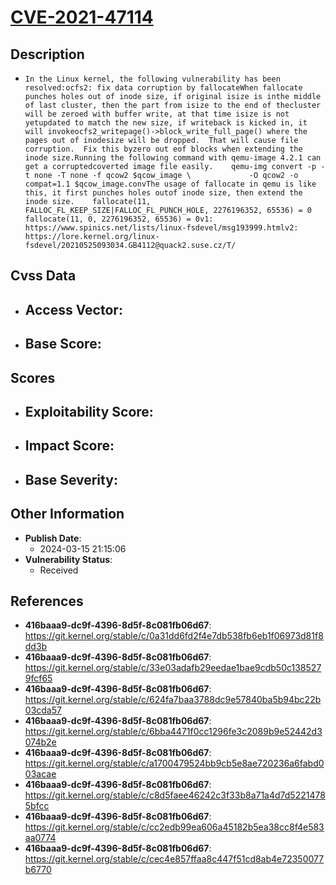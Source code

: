
# [CVE-2021-47114](https://cve.mitre.org/cgi-bin/cvename.cgi?name=CVE-2021-47114)

## Description

- `In the Linux kernel, the following vulnerability has been resolved:ocfs2: fix data corruption by fallocateWhen fallocate punches holes out of inode size, if original isize is inthe middle of last cluster, then the part from isize to the end of thecluster will be zeroed with buffer write, at that time isize is not yetupdated to match the new size, if writeback is kicked in, it will invokeocfs2_writepage()->block_write_full_page() where the pages out of inodesize will be dropped.  That will cause file corruption.  Fix this byzero out eof blocks when extending the inode size.Running the following command with qemu-image 4.2.1 can get a corruptedcoverted image file easily.    qemu-img convert -p -t none -T none -f qcow2 $qcow_image \             -O qcow2 -o compat=1.1 $qcow_image.convThe usage of fallocate in qemu is like this, it first punches holes outof inode size, then extend the inode size.    fallocate(11, FALLOC_FL_KEEP_SIZE|FALLOC_FL_PUNCH_HOLE, 2276196352, 65536) = 0    fallocate(11, 0, 2276196352, 65536) = 0v1: https://www.spinics.net/lists/linux-fsdevel/msg193999.htmlv2: https://lore.kernel.org/linux-fsdevel/20210525093034.GB4112@quack2.suse.cz/T/`

## Cvss Data

- **Access Vector**:
  - 
- **Base Score**:
  - 

## Scores

- **Exploitability Score**:
  - 
- **Impact Score**:
  - 
- **Base Severity**:
  - 

## Other Information

- **Publish Date**:
  - 2024-03-15 21:15:06
- **Vulnerability Status**:
  - Received

## References

- **416baaa9-dc9f-4396-8d5f-8c081fb06d67**: https://git.kernel.org/stable/c/0a31dd6fd2f4e7db538fb6eb1f06973d81f8dd3b
- **416baaa9-dc9f-4396-8d5f-8c081fb06d67**: https://git.kernel.org/stable/c/33e03adafb29eedae1bae9cdb50c1385279fcf65
- **416baaa9-dc9f-4396-8d5f-8c081fb06d67**: https://git.kernel.org/stable/c/624fa7baa3788dc9e57840ba5b94bc22b03cda57
- **416baaa9-dc9f-4396-8d5f-8c081fb06d67**: https://git.kernel.org/stable/c/6bba4471f0cc1296fe3c2089b9e52442d3074b2e
- **416baaa9-dc9f-4396-8d5f-8c081fb06d67**: https://git.kernel.org/stable/c/a1700479524bb9cb5e8ae720236a6fabd003acae
- **416baaa9-dc9f-4396-8d5f-8c081fb06d67**: https://git.kernel.org/stable/c/c8d5faee46242c3f33b8a71a4d7d52214785bfcc
- **416baaa9-dc9f-4396-8d5f-8c081fb06d67**: https://git.kernel.org/stable/c/cc2edb99ea606a45182b5ea38cc8f4e583aa0774
- **416baaa9-dc9f-4396-8d5f-8c081fb06d67**: https://git.kernel.org/stable/c/cec4e857ffaa8c447f51cd8ab4e72350077b6770
